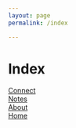```yaml
---
layout: page
permalink: /index

---
```


# Index

[Connect](https://www.sijokuruvilla.in/connect) <br>
[Notes](https://www.sijokuruvilla.in/notes) <br> 
[About](https://www.sijokuruvilla.in/about) <br>
[Home](https://www.sijokuruvilla.in/)

<!--
To contact or stay connected: [Connect](https://www.sijokuruvilla.in/connect) <br>
To sift through my thoughts / work: [Notes](https://www.sijokuruvilla.in/notes) <br> 
To learn more about me: [About](https://www.sijokuruvilla.in/about) <br>
To get back to landing page: [Home](https://www.sijokuruvilla.in/)
>
